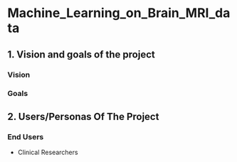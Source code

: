 # Machine_Learning_on_Brain_MRI_data

## 1. Vision and goals of the project

### Vision


### Goals


## 2. Users/Personas Of The Project

### End Users

* Clinical Researchers

